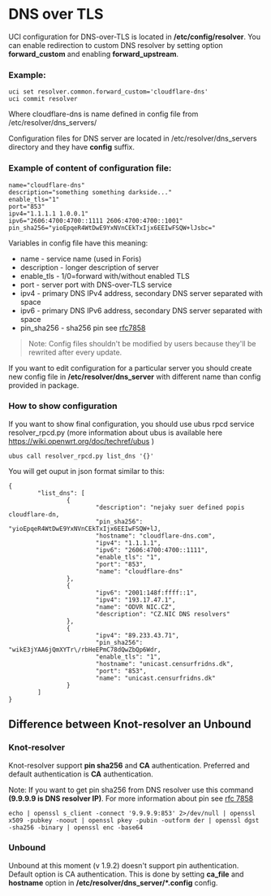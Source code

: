 
# DNS over TLS


UCI configuration for DNS-over-TLS is located in **/etc/config/resolver**. You can enable redirection to custom DNS resolver by setting option **forward_custom** and enabling **forward_upstream**.

### Example:
```
uci set resolver.common.forward_custom='cloudflare-dns'
uci commit resolver
```
Where  cloudflare-dns is name defined in config file from /etc/resolver/dns_servers/

Configuration files for DNS server are located in /etc/resolver/dns_servers directory and they have **config** suffix.

### Example of content of configuration file:
```
name="cloudflare-dns"
description="something something darkside..."
enable_tls="1"
port="853"
ipv4="1.1.1.1 1.0.0.1"
ipv6="2606:4700:4700::1111 2606:4700:4700::1001"
pin_sha256="yioEpqeR4WtDwE9YxNVnCEkTxIjx6EEIwFSQW+lJsbc="
```

Variables in config file have this meaning:
 - name - service name (used in Foris)
 - description - longer description of server
 - enable_tls - 1/0=forward with/without enabled TLS
 - port - server port with DNS-over-TLS service
 - ipv4 - primary DNS IPv4 address, secondary DNS server separated with space
 - ipv6 - primary DNS IPv6 address, secondary DNS server separated with space
 - pin_sha256 - sha256 pin see [rfc7858](https://tools.ietf.org/html/rfc7858#section-4.2)

> Note: Config files shouldn't be modified by users because they'll be rewrited after every update.

If you want to edit configuration for a particular server you should create new config file in **/etc/resolver/dns_server** with different name than config provided in package.

### How to show configuration

If you want to show final configuration, you should use ubus rpcd service resolver_rpcd.py (more information about ubus is available  here https://wiki.openwrt.org/doc/techref/ubus )
```
ubus call resolver_rpcd.py list_dns '{}'
```
You will get ouput in json format similar to this:
```
{
        "list_dns": [
                {
                        "description": "nejaky suer defined popis cloudflare-dn,
                        "pin_sha256": "yioEpqeR4WtDwE9YxNVnCEkTxIjx6EEIwFSQW+lJ,
                        "hostname": "cloudflare-dns.com",
                        "ipv4": "1.1.1.1",
                        "ipv6": "2606:4700:4700::1111",
                        "enable_tls": "1",
                        "port": "853",
                        "name": "cloudflare-dns"
                },
                {
                        "ipv6": "2001:148f:ffff::1",
                        "ipv4": "193.17.47.1",
                        "name": "ODVR NIC.CZ",
                        "description": "CZ.NIC DNS resolvers"
                },
                {
                        "ipv4": "89.233.43.71",
                        "pin_sha256": "wikE3jYAA6jQmXYTr\/rbHeEPmC78dQwZbQp6Wdr,
                        "enable_tls": "1",
                        "hostname": "unicast.censurfridns.dk",
                        "port": "853",
                        "name": "unicast.censurfridns.dk"
                }
        ]
}
```

## Difference between Knot-resolver an Unbound
### Knot-resolver
Knot-resolver support **pin sha256** and **CA** authentication. Preferred and default authentication is **CA** authentication.

Note: If you want to get pin sha256 from DNS resolver use this command __(9.9.9.9 is DNS resolver IP)__. For more information about pin see [rfc 7858](https://tools.ietf.org/html/rfc7858#section-4.2)
```
echo | openssl s_client -connect '9.9.9.9:853' 2>/dev/null | openssl x509 -pubkey -noout | openssl pkey -pubin -outform der | openssl dgst -sha256 -binary | openssl enc -base64
```

### Unbound
Unbound at this moment (v 1.9.2) doesn't support pin authentication. Default option is CA authentication. This is done by setting **ca_file** and **hostname** option in **/etc/resolver/dns_server/*.config** config.


